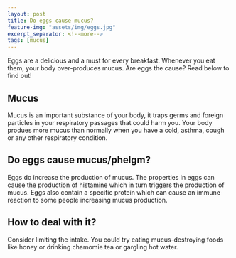 ```yaml
---
layout: post
title: Do eggs cause mucus?
feature-img: "assets/img/eggs.jpg"
excerpt_separator: <!--more-->
tags: [mucus]
---
```

<!--more-->
Eggs are a delicious and a must for every breakfast. Whenever you eat them, your body over-produces mucus. Are eggs the cause? Read below to find out!

## Mucus
Mucus is an important substance of your body, it traps germs and foreign particles in your respiratory passages that could harm you. Your body produes more mucus than normally when you have a cold, asthma, cough or any other respiratory condition.

## Do eggs cause mucus/phelgm?
Eggs do increase the production of mucus. The properties in eggs can cause the production of histamine which in turn triggers the production of mucus. Eggs also contain a specific protein which can cause an immune reaction to some people increasing mucus production.

## How to deal with it?
Consider limiting the intake. You could try eating mucus-destroying foods like honey or drinking chamomie tea or gargling hot water.

